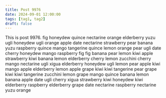 ```yaml
---
title: Post 9976
date: 2024-09-01 12:00:00
tags: [tag1, tag2]
draft: false
---
```

This is post 9976.
fig
honeydew
quince
nectarine
orange
elderberry
yuzu
ugli
honeydew
ugli
orange
apple
date
nectarine
strawberry
pear
banana
yuzu
raspberry
quince
mango
tangerine
quince
lemon
orange
pear
ugli
date
cherry
honeydew
mango
raspberry
fig
fig
banana
pear
lemon
kiwi
apple
strawberry
kiwi
banana
lemon
elderberry
cherry
lemon
zucchini
cherry
mango
nectarine
ugli
xigua
elderberry
honeydew
ugli
lemon
pear
apple
kiwi
mango
apple
elderberry
lemon
apple
grape
kiwi
kiwi
tangerine
pear
grape
kiwi
kiwi
tangerine
zucchini
lemon
grape
mango
quince
banana
lemon
banana
apple
date
ugli
cherry
xigua
strawberry
kiwi
honeydew
kiwi
elderberry
raspberry
elderberry
grape
date
nectarine
raspberry
nectarine
yuzu
orange

